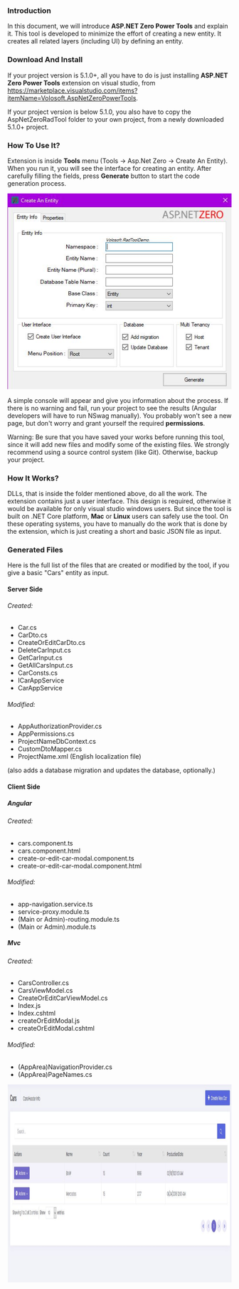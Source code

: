 ### Introduction

 In this document, we will introduce **ASP.NET Zero Power Tools** and explain it. This tool is developed to minimize the effort of creating a new entity. It creates all related layers (including UI) by defining an entity.

### Download And Install

 If your project version is 5.1.0+, all you have to do is just installing **ASP.NET Zero Power Tools** extension on visual studio, from https://marketplace.visualstudio.com/items?itemName=Volosoft.AspNetZeroPowerTools.

 If your project version is below 5.1.0, you also have to copy the AspNetZeroRadTool folder to your own project, from a newly downloaded 5.1.0+ project.
 
### How To Use It?
 
 Extension is inside **Tools** menu (Tools -> Asp.Net Zero -> Create An Entity). When you run it, you will see the interface for creating an entity. After carefully filling the fields, press **Generate** button to start the code generation process. 
 
 <img src="images/RadToolUI.jpg" alt="Extension UI" class="img-thumbnail" width="507" height="440" />
 
 A simple console will appear and give you information about the process. If there is no warning and fail, run your project to see the results (Angular developers will have to run NSwag manually). You probably won't see a new page, but don't worry and grant yourself the required **permissions**.
 
 Warning: Be sure that you have saved your works before running this tool, since it will add new files and modify some of the existing files. We strongly recommend using a source control system (like Git). Otherwise, backup your project.
 
### How It Works?
 
 DLLs, that is inside the folder mentioned above, do all the work. The extension contains just a user interface. This design is required, otherwise it would be available for only visual studio windows users. But since the tool is built on .NET Core platform, **Mac** or **Linux** users can safely use the tool. On these operating systems, you have to manually do the work that is done by the extension, which is just creating a short and basic JSON file as input.
 
### Generated Files
	
 Here is the full list of the files that are created or modified by the tool, if you give a basic "Cars" entity as input.

#### Server Side

###### Created:

 -   Car.cs
 -   CarDto.cs
 -   CreateOrEditCarDto.cs
 -   DeleteCarInput.cs
 -   GetCarInput.cs
 -   GetAllCarsInput.cs
 -   CarConsts.cs
 -   ICarAppService
 -   CarAppService
 
###### Modified:

 -   AppAuthorizationProvider.cs
 -   AppPermissions.cs
 -   ProjectNameDbContext.cs
 -   CustomDtoMapper.cs
 -   ProjectName.xml (English localization file)
 
 (also adds a database migration and updates the database, optionally.)

#### Client Side

##### Angular

###### Created:

 -   cars.component.ts
 -   cars.component.html
 -   create-or-edit-car-modal.component.ts
 -   create-or-edit-car-modal.component.html

###### Modified:

 -   app-navigation.service.ts
 -   service-proxy.module.ts
 -   (Main or Admin)-routing.module.ts
 -   (Main or Admin).module.ts

##### Mvc

###### Created:

 -   CarsController.cs
 -   CarsViewModel.cs
 -   CreateOrEditCarViewModel.cs
 -   Index.js
 -   Index.cshtml
 -   createOrEditModal.js
 -   createOrEditModal.cshtml

###### Modified:

 -   (AppArea)NavigationProvider.cs
 -   (AppArea)PageNames.cs
 
 
 <img src="images/RadToolCarsTable.jpg" alt="Generated User Interface" class="img-thumbnail" width="1371" height="445" />